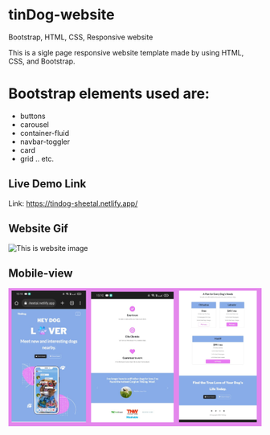 # tinDog-website
Bootstrap, HTML, CSS, Responsive website

This is a sigle page responsive website template made by using HTML, CSS, and Bootstrap.
# Bootstrap elements used are:
  * buttons
  * carousel
  * container-fluid
  * navbar-toggler
  * card
  * grid .. etc.
  
 ## Live Demo Link
   Link: https://tindog-sheetal.netlify.app/
   
## Website Gif
![This is website image](https://github.com/sheetalMehta7/tinDog-website/blob/main/site-gif.gif)

## Mobile-view
![This is website image](https://github.com/sheetalMehta7/tinDog-website/blob/main/mobile-view.png)
